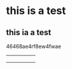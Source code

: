 # this is a test
## this ia a  test
46468ae4rf8ew4fwae

|   |   |   |   |   |
|---|---|---|---|---|
|   |   |   |   |   |
|   |   |   |   |   |
|   |   |   |   |   |
